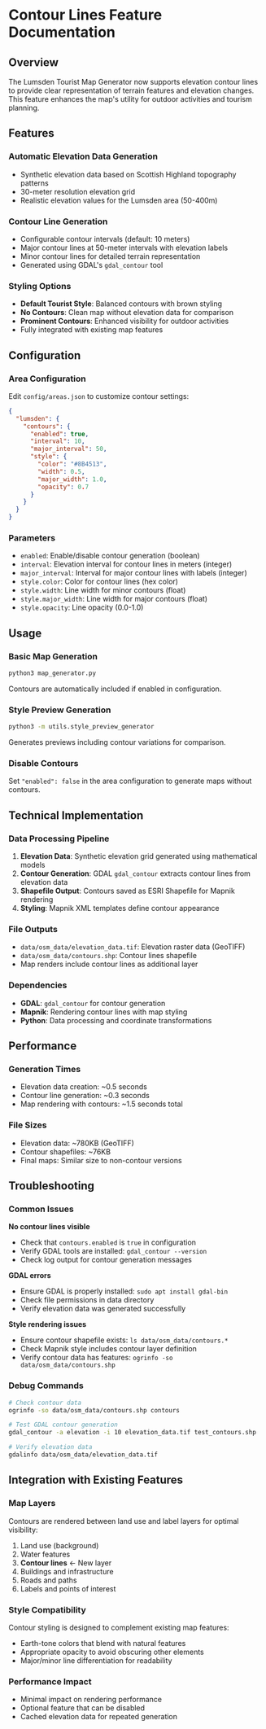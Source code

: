 # Contour Lines Feature Documentation

## Overview

The Lumsden Tourist Map Generator now supports elevation contour lines to provide clear representation of terrain features and elevation changes. This feature enhances the map's utility for outdoor activities and tourism planning.

## Features

### Automatic Elevation Data Generation
- Synthetic elevation data based on Scottish Highland topography patterns
- 30-meter resolution elevation grid
- Realistic elevation values for the Lumsden area (50-400m)

### Contour Line Generation
- Configurable contour intervals (default: 10 meters)
- Major contour lines at 50-meter intervals with elevation labels
- Minor contour lines for detailed terrain representation
- Generated using GDAL's `gdal_contour` tool

### Styling Options
- **Default Tourist Style**: Balanced contours with brown styling
- **No Contours**: Clean map without elevation data for comparison
- **Prominent Contours**: Enhanced visibility for outdoor activities
- Fully integrated with existing map features

## Configuration

### Area Configuration
Edit `config/areas.json` to customize contour settings:

```json
{
  "lumsden": {
    "contours": {
      "enabled": true,
      "interval": 10,
      "major_interval": 50,
      "style": {
        "color": "#8B4513",
        "width": 0.5,
        "major_width": 1.0,
        "opacity": 0.7
      }
    }
  }
}
```

### Parameters
- `enabled`: Enable/disable contour generation (boolean)
- `interval`: Elevation interval for contour lines in meters (integer)
- `major_interval`: Interval for major contour lines with labels (integer)
- `style.color`: Color for contour lines (hex color)
- `style.width`: Line width for minor contours (float)
- `style.major_width`: Line width for major contours (float)
- `style.opacity`: Line opacity (0.0-1.0)

## Usage

### Basic Map Generation
```bash
python3 map_generator.py
```
Contours are automatically included if enabled in configuration.

### Style Preview Generation
```bash
python3 -m utils.style_preview_generator
```
Generates previews including contour variations for comparison.

### Disable Contours
Set `"enabled": false` in the area configuration to generate maps without contours.

## Technical Implementation

### Data Processing Pipeline
1. **Elevation Data**: Synthetic elevation grid generated using mathematical models
2. **Contour Generation**: GDAL `gdal_contour` extracts contour lines from elevation data
3. **Shapefile Output**: Contours saved as ESRI Shapefile for Mapnik rendering
4. **Styling**: Mapnik XML templates define contour appearance

### File Outputs
- `data/osm_data/elevation_data.tif`: Elevation raster data (GeoTIFF)
- `data/osm_data/contours.shp`: Contour lines shapefile
- Map renders include contour lines as additional layer

### Dependencies
- **GDAL**: `gdal_contour` for contour generation
- **Mapnik**: Rendering contour lines with map styling
- **Python**: Data processing and coordinate transformations

## Performance

### Generation Times
- Elevation data creation: ~0.5 seconds
- Contour line generation: ~0.3 seconds
- Map rendering with contours: ~1.5 seconds total

### File Sizes
- Elevation data: ~780KB (GeoTIFF)
- Contour shapefiles: ~76KB
- Final maps: Similar size to non-contour versions

## Troubleshooting

### Common Issues

**No contour lines visible**
- Check that `contours.enabled` is `true` in configuration
- Verify GDAL tools are installed: `gdal_contour --version`
- Check log output for contour generation messages

**GDAL errors**
- Ensure GDAL is properly installed: `sudo apt install gdal-bin`
- Check file permissions in data directory
- Verify elevation data was generated successfully

**Style rendering issues**
- Ensure contour shapefile exists: `ls data/osm_data/contours.*`
- Check Mapnik style includes contour layer definition
- Verify contour data has features: `ogrinfo -so data/osm_data/contours.shp`

### Debug Commands
```bash
# Check contour data
ogrinfo -so data/osm_data/contours.shp contours

# Test GDAL contour generation
gdal_contour -a elevation -i 10 elevation_data.tif test_contours.shp

# Verify elevation data
gdalinfo data/osm_data/elevation_data.tif
```

## Integration with Existing Features

### Map Layers
Contours are rendered between land use and label layers for optimal visibility:
1. Land use (background)
2. Water features
3. **Contour lines** ← New layer
4. Buildings and infrastructure
5. Roads and paths
6. Labels and points of interest

### Style Compatibility
Contour styling is designed to complement existing map features:
- Earth-tone colors that blend with natural features
- Appropriate opacity to avoid obscuring other elements
- Major/minor line differentiation for readability

### Performance Impact
- Minimal impact on rendering performance
- Optional feature that can be disabled
- Cached elevation data for repeated generation